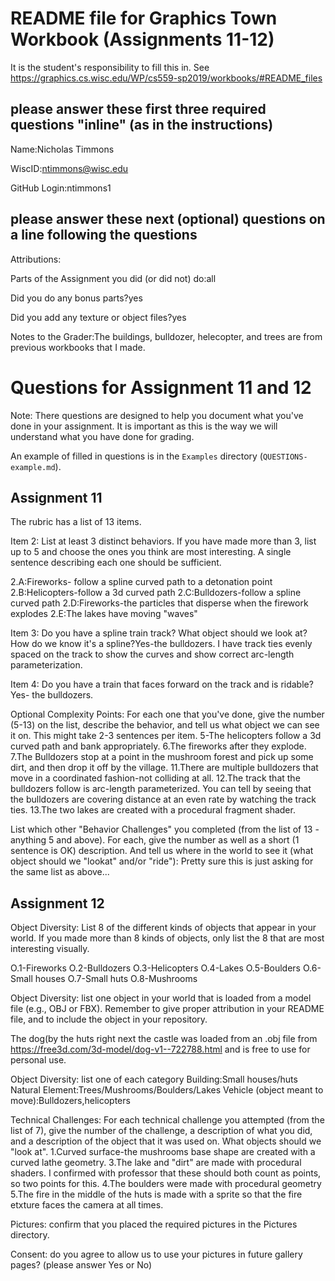 # README file for Graphics Town Workbook (Assignments 11-12)

It is the student's responsibility to fill this in.
See <https://graphics.cs.wisc.edu/WP/cs559-sp2019/workbooks/#README_files>

## please answer these first three required questions "inline" (as in the instructions)

Name:Nicholas Timmons

WiscID:ntimmons@wisc.edu

GitHub Login:ntimmons1

## please answer these next (optional) questions on a line following the questions

Attributions:

Parts of the Assignment you did (or did not) do:all

Did you do any bonus parts?yes

Did you add any texture or object files?yes

Notes to the Grader:The buildings, bulldozer, helecopter, and trees are from previous workbooks that I made.

# Questions for Assignment 11 and 12

Note: There questions are designed to help you document what you've done in your assignment. It is important as this is the way we will understand what you have done for grading.

An example of filled in questions is in the `Examples` directory (`QUESTIONS-example.md`).

## Assignment 11

The rubric has a list of 13 items.

Item 2: List at least 3 distinct behaviors. If you have made more than 3, list up to 5 and choose the ones you think are most interesting. A single sentence describing each one should be sufficient.

2.A:Fireworks- follow a spline curved path to a detonation point
2.B:Helicopters-follow a 3d curved path
2.C:Bulldozers-follow a spline curved path
2.D:Fireworks-the particles that disperse when the firework explodes
2.E:The lakes have moving "waves"

Item 3: Do you have a spline train track? What object should we look at? How do we know it's a spline?Yes-the bulldozers. I have track ties evenly spaced on the track to show the curves and show correct arc-length parameterization.

Item 4: Do you have a train that faces forward on the track and is ridable?Yes- the bulldozers.

Optional Complexity Points: For each one that you've done, give the number (5-13) on the list, describe the behavior, and tell us what object we can see it on. This might take 2-3 sentences per item.
5-The helicopters follow a 3d curved path and bank appropriately.
6.The fireworks after they explode.
7.The Bulldozers stop at a point in the mushroom forest and pick up some dirt, and then drop it off by the village. 
11.There are multiple bulldozers that move in a coordinated fashion-not colliding at all.
12.The track that the bulldozers follow is arc-length parameterized. You can tell by seeing that the bulldozers are covering distance at an even rate by watching the track ties.
13.The two lakes are created with a procedural fragment shader.

List which other "Behavior Challenges" you completed (from the list of 13 - anything 5 and above). For each, give the number as well as a short (1 sentence is OK) description. And tell us where in the world to see it (what object should we "lookat" and/or "ride"): Pretty sure this is just asking for the same list as above...


## Assignment 12

Object Diversity: List 8 of the different kinds of objects that appear in your world. If you made more than 8 kinds of objects, only list the 8 that are most interesting visually.

O.1-Fireworks
O.2-Bulldozers
O.3-Helicopters
O.4-Lakes
O.5-Boulders
O.6-Small houses
O.7-Small huts
O.8-Mushrooms

Object Diversity: list one object in your world that is loaded from a model file (e.g., OBJ or FBX). Remember to give proper attribution in your README file, and to include the object in your repository.

The dog(by the huts right next the castle was loaded from an .obj file from https://free3d.com/3d-model/dog-v1--722788.html and is free to use for personal use.

Object Diversity: list one of each category
Building:Small houses/huts
Natural Element:Trees/Mushrooms/Boulders/Lakes
Vehicle (object meant to move):Bulldozers,helicopters

Technical Challenges: For each technical challenge you attempted (from the list of 7), give the number of the challenge, a description of what you did, and a description of the object that it was used on. What objects should we "look at".
1.Curved surface-the mushrooms base shape are created with a curved lathe geometry.
3.The lake and "dirt" are made with procedural shaders. I confirmed with professor that these should both count as points, so two points for this.
4.The boulders were made with procedural geometry
5.The fire in the middle of the huts is made with a sprite so that the fire etxture faces the camera at all times.

Pictures: confirm that you placed the required pictures in the Pictures directory.

Consent: do you agree to allow us to use your pictures in future gallery pages? (please answer Yes or No)
